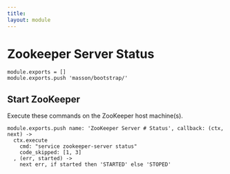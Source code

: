 ```yaml
---
title: 
layout: module
---
```


# Zookeeper Server Status

    module.exports = []
    module.exports.push 'masson/bootstrap/'

## Start ZooKeeper

Execute these commands on the ZooKeeper host machine(s).

    module.exports.push name: 'ZooKeeper Server # Status', callback: (ctx, next) ->
      ctx.execute
        cmd: "service zookeeper-server status"
        code_skipped: [1, 3]
      , (err, started) ->
        next err, if started then 'STARTED' else 'STOPED'

